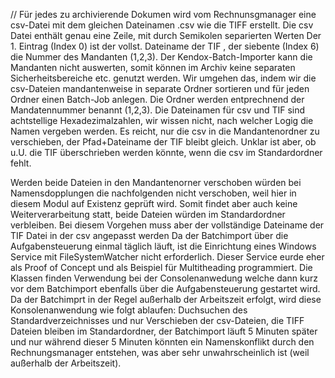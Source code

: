 // Für jedes zu archivierende Dokumen wird vom Rechnunsgmanager eine csv-Datei mit dem gleichen Dateinamen .csv wie die TIFF erstellt.
   Die csv Datei enthält genau eine Zeile, mit durch Semikolen separierten Werten
   Der 1. Eintrag (Index 0) ist der vollst. Dateiname der TIF , der siebente (Index 6) die Nummer des Mandanten (1,2,3).
   Der Kendox-Batch-Importer kann die Mandanten nicht auswerten, somit können im Archiv keine separaten Sicherheitsbereiche etc. genutzt werden.
   Wir umgehen das, indem wir die csv-Dateien mandantenweise in separate Ordner sortieren und für jeden Ordner einen Batch-Job anlegen.
   Die Ordner werden entprechnend der Mandatennummer benannt (1,2,3).
   Die Dateinamen für csv und TIF sind achtstellige Hexadezimalzahlen, wir wissen nicht, nach welcher Logig die Namen vergeben werden.
   Es reicht, nur die csv in die Mandantenordner zu verschieben, der Pfad+Dateiname der TIF bleibt gleich. Unklar ist aber, ob u.U. die TIF 
   überschrieben werden könnte, wenn die csv im Standardordner fehlt. 
   
   Werden beide Dateien in den Mandantenorner verschoben würden bei Namensdopplungen die nachfolgenden nicht verschoben, weil hier in diesem Modul
   auf Existenz geprüft wird. Somit findet aber auch keine Weiterverarbeitung statt, beide Dateien würden im Standardordner verbleiben.
   Bei diesem Vorgehen muss aber der vollständige Dateiname der TIF Datei in der csv angepasst werden
   Da der Batchimport über die Aufgabensteuerung einmal täglich läuft, ist die Einrichtung eines Windows Service mit FileSystemWatcher nicht erforderlich.
   Dieser Service eurde eher als Proof of Concept und als Beispiel für Multitheading programmiert.
   Die Klassen finden Verwendung bei der Consolenanwedung welche dann kurz vor dem Batchimport ebenfalls über die Aufgabensteuerung gestartet wird.
   Da der Batchimprt in der Regel außerhalb der Arbeitszeit erfolgt, wird diese Konsolenanwendung wie folgt ablaufen:
   Duchsuchen des Standardverzeichnisses und nur Verschieben der csv-Dateien, die TIFF Dateien bleiben im Standardordner, der Batchimport läuft 5 Minuten später
   und nur während dieser 5 Minuten könnten ein Namenskonflikt durch den Rechnungsmanager entstehen, was aber sehr unwahrscheinlich ist (weil außerhalb der Arbeitszeit).
